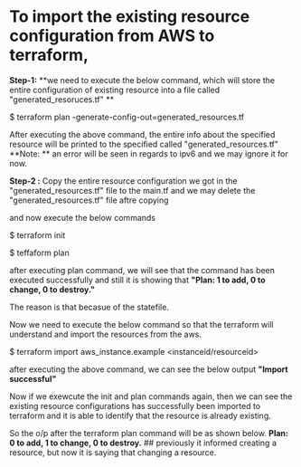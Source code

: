 # To import the existing resource configuration from AWS to terraform, 

**Step-1:**  **we need to execute the below command, which will store the entire configuration of existing resource into a file called "generated_resoruces.tf"
**

$ terraform plan -generate-config-out=generated_resources.tf

After executing the above command, the entire info about the specified resource will be printed to the specified called "generated_resources.tf"
**Note: ** an error will be seen in regards to ipv6 and we may ignore it for now.

**Step-2 :** Copy the entire resource configuration we got in the "generated_resources.tf" file to the main.tf and we may delete the "generated_resources.tf" file aftre copying

and now execute the below commands

$ terraform init

$ teffaform plan 

after executing plan command, we will see that the command has been executed successfully and still it is showing that **"Plan: 1 to add, 0 to change, 0 to destroy."**

The reason is that becasue of the statefile.

Now we need to execute the below command so that the terraform will understand and import the resources from the aws.

$ terraform import aws_instance.example <instanceid/resourceid>

after executing the above command, we can see the below output
**"Import successful"**


Now if we exewcute the init and plan commands again, then we can see the existing resource configurations has successfully been imported to terraform and it is able to identify that the resource is already existing.

So the o/p after the terraform plan command will be as shown below.
**Plan: 0 to add, 1 to change, 0 to destroy.** ## previously it informed creating a resource, but now it is saying that changing a resource.

